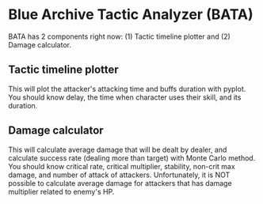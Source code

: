 # Blue Archive Tactic Analyzer (BATA)
BATA has 2 components right now: (1) Tactic timeline plotter and (2) Damage calculator. 

## Tactic timeline plotter
This will plot the attacker's attacking time and buffs duration with pyplot. 
You should know delay, the time when character uses their skill, and its duration. 

## Damage calculator
This will calculate average damage that will be dealt by dealer, and calculate success rate (dealing more than target) with Monte Carlo method. 
You should know critical rate, critical multiplier, stability, non-crit max damage, and number of attack of attackers. 
Unfortunately, it is NOT possible to calculate average damage for attackers that has damage multiplier related to enemy's HP. 
